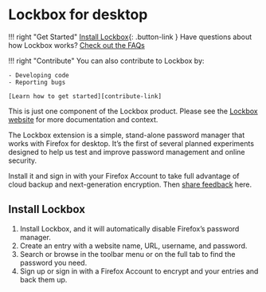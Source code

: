 # Lockbox for desktop

!!! right "Get Started"
    [Install Lockbox][install-link]{: .button-link }
    Have questions about how Lockbox works? [Check out the FAQs][faq-link]

!!! right "Contribute"
    You can also contribute to Lockbox by:
    
    - Developing code
    - Reporting bugs
    
    [Learn how to get started][contribute-link]

This is just one component of the Lockbox product. Please see the
[Lockbox website](website-link) for more documentation and context.

The Lockbox extension is a simple, stand-alone password manager that works
with Firefox for desktop. It’s the first of several planned experiments
designed to help us test and improve password management and online
security.

Install it and sign in with your Firefox Account to take full advantage of cloud
backup and next-generation encryption. Then [share feedback](feedback-link) here.

## Install Lockbox

1. Install Lockbox, and it will automatically disable Firefox’s password manager.
2. Create an entry with a website name, URL, username, and password.
3. Search or browse in the toolbar menu or on the full tab to find the password you need.
4. Sign up or sign in with a Firefox Account to encrypt and your entries and back them up.

[install-link]: https://testpilot.firefox.com/files/lockbox@mozilla.com/latest
[faq-link]: /faqs/
[contribute-link]: /contributing/ 
[website-link]: https://mozilla-lockbox.github.io/
[feedback-link]: https://qsurvey.mozilla.com/s3/Lockbox-Input
